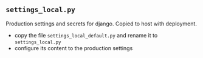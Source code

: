 
## `settings_local.py`

Production settings and secrets for django.
Copied to host with deployment.

- copy the file `settings_local_default.py` and rename it to `settings_local.py`
- configure its content to the production settings
